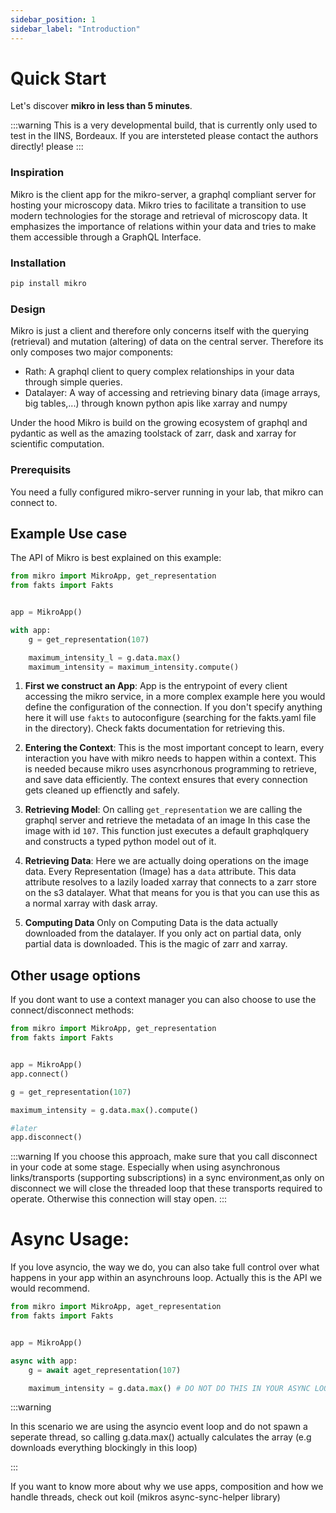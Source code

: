 ```yaml
---
sidebar_position: 1
sidebar_label: "Introduction"
---
```


# Quick Start

Let's discover **mikro in less than 5 minutes**.

:::warning
This is a very developmental build, that is currently only used to test in the IINS, Bordeaux. If you are intersteted please contact
the authors directly!
please
:::

### Inspiration

Mikro is the client app for the mikro-server, a graphql compliant server for hosting your microscopy data. Mikro tries to
facilitate a transition to use modern technologies for the storage and retrieval of microscopy data. It emphasizes the importance
of relations within your data and tries to make them accessible through a GraphQL Interface.

### Installation

```bash
pip install mikro
```

### Design

Mikro is just a client and therefore only concerns itself with the querying (retrieval) and mutation (altering) of data on
the central server. Therefore its only composes two major components:

- Rath: A graphql client to query complex relationships in your data through simple queries.
- Datalayer: A way of accessing and retrieving binary data (image arrays, big tables,...) through known python apis like xarray and numpy

Under the hood Mikro is build on the growing ecosystem of graphql and pydantic as well as the amazing toolstack
of zarr, dask and xarray for scientific computation.

### Prerequisits

You need a fully configured mikro-server running in your lab, that mikro can connect to.

## Example Use case

The API of Mikro is best explained on this example:

```python
from mikro import MikroApp, get_representation
from fakts import Fakts


app = MikroApp()

with app:
    g = get_representation(107)

    maximum_intensity_l = g.data.max()
    maximum_intensity = maximum_intensity.compute()
```

1. **First we construct an App**:
   App is the entrypoint of every client accessing the mikro service,
   in a more complex example here you would define the configuration of
   the connection. If you don't specify anything here it will use `fakts` to
   autoconfigure (searching for the fakts.yaml file in the directory). Check
   fakts documentation for retrieving this.

2. **Entering the Context**:
   This is the most important concept to learn, every interaction you have with
   mikro needs to happen within a context. This is needed because mikro uses
   asyncrhonous programming to retrieve, and save data efficiently. The context
   ensures that every connection gets cleaned up effienctly and safely.

3. **Retrieving Model**:
   On calling `get_representation` we are calling the graphql server and retrieve
   the metadata of an image In this case the image with id `107`. This function just
   executes a default graphqlquery and constructs a typed python model out of it.

4. **Retrieving Data**:
   Here we are actually doing operations on the image data. Every Representation
   (Image) has a `data` attribute. This data attribute resolves to a lazily loaded
   xarray that connects to a zarr store on the s3 datalayer. What that means for you
   is that you can use this as a normal xarray with dask array.

5. **Computing Data**
   Only on Computing Data is the data actually downloaded from the datalayer. If you
   only act on partial data, only partial data is downloaded. This is the magic of
   zarr and xarray.

## Other usage options

If you dont want to use a context manager you can also choose to
use the connect/disconnect methods:

```python
from mikro import MikroApp, get_representation
from fakts import Fakts


app = MikroApp()
app.connect()

g = get_representation(107)

maximum_intensity = g.data.max().compute()

#later
app.disconnect()


```

:::warning
If you choose this approach, make sure that you call disconnect in your code at some
stage. Especially when using asynchronous links/transports (supporting subscriptions) in a sync
environment,as only on disconnect we will close the threaded loop that these transports required
to operate. Otherwise this connection will stay open.
:::

# Async Usage:

If you love asyncio, the way we do, you can also take full control over what happens in your app
within an asynchrouns loop. Actually this is the API we would recommend.

```python
from mikro import MikroApp, aget_representation
from fakts import Fakts


app = MikroApp()

async with app:
    g = await aget_representation(107)

    maximum_intensity = g.data.max() # DO NOT DO THIS IN YOUR ASYNC LOOP

```

:::warning

In this scenario we are using the asyncio event loop and do not spawn a seperate thread, so calling
g.data.max() actually calculates the array (e.g downloads everything blockingly in this loop)

:::

If you want to know more about why we use apps, composition and how we handle threads, check out koil
(mikros async-sync-helper library)
